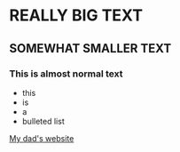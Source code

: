 # REALLY BIG TEXT
## SOMEWHAT SMALLER TEXT
### This is almost normal text

- this
- is
- a
- bulleted list

[My dad's website](https://benholmen.com/)
